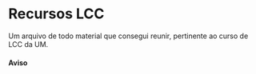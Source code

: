 # Recursos LCC
Um arquivo de todo material que consegui reunir, pertinente ao curso de LCC da UM.


#### Aviso
